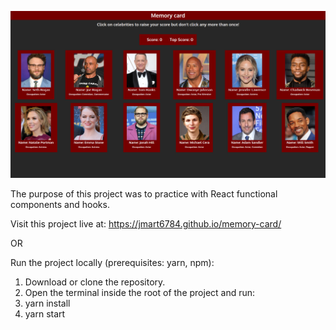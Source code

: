 ![screen shot](screenshot.png)

The purpose of this project was to practice with React functional components and hooks.

Visit this project live at: https://jmart6784.github.io/memory-card/

OR

Run the project locally (prerequisites: yarn, npm):

1. Download or clone the repository.
2. Open the terminal inside the root of the project and run:
2. yarn install
3. yarn start